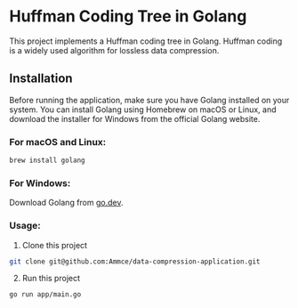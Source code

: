 # Huffman Coding Tree in Golang

This project implements a Huffman coding tree in Golang. Huffman coding is a widely used algorithm for lossless data compression.

## Installation

Before running the application, make sure you have Golang installed on your system. You can install Golang using Homebrew on macOS or Linux, and download the installer for Windows from the official Golang website.

### For macOS and Linux:

```bash
brew install golang
```

### For Windows:

Download Golang from [go.dev](https://go.dev/doc/install).

### Usage:

1. Clone this project
```bash
git clone git@github.com:Ammce/data-compression-application.git
```

2. Run this project
```bash
go run app/main.go
```

